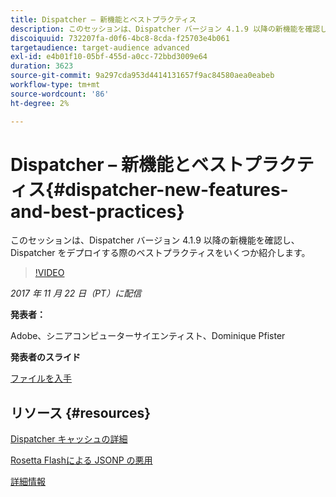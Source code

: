 ```yaml
---
title: Dispatcher – 新機能とベストプラクティス
description: このセッションは、Dispatcher バージョン 4.1.9 以降の新機能を確認し、Dispatcher をデプロイする際のベストプラクティスをいくつか紹介します。
discoiquuid: 732207fa-d0f6-4bc8-8cda-f25703e4b061
targetaudience: target-audience advanced
exl-id: e4b01f10-05bf-455d-a0cc-72bbd3009e64
duration: 3623
source-git-commit: 9a297cda953d4414131657f9ac84580aea0eabeb
workflow-type: tm+mt
source-wordcount: '86'
ht-degree: 2%

---
```


# Dispatcher – 新機能とベストプラクティス{#dispatcher-new-features-and-best-practices}

このセッションは、Dispatcher バージョン 4.1.9 以降の新機能を確認し、Dispatcher をデプロイする際のベストプラクティスをいくつか紹介します。

>[!VIDEO](https://video.tv.adobe.com/v/20842/?quality=9)

*2017 年 11 月 22 日（PT）に配信*

**発表者：**

Adobe、シニアコンピューターサイエンティスト、Dominique Pfister

**発表者のスライド**

[ファイルを入手](assets/dispatcher-aemgemsnov2017.pdf)

## リソース {#resources}

[Dispatcher キャッシュの詳細 ](https://github.com/cqsupport/webinar-dispatchercache)

[Rosetta Flashによる JSONP の悪用 ](https://miki.it/blog/2014/7/8/abusing-jsonp-with-rosetta-flash/)

[ 詳細情報 ](https://adobe-consulting-services.github.io/acs-aem-commons/features/dispatcher-ttl/index.html)

<!--
[Get back to the Overview](https://helpx.adobe.com/experience-manager/kt/eseminars/gems/aem-index.html)
-->
